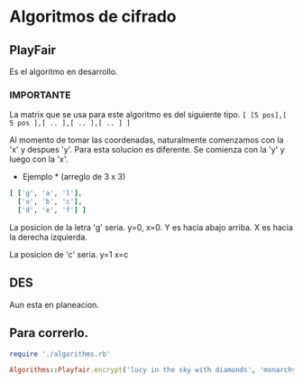 # Algoritmos de cifrado

## PlayFair
Es el algoritmo en desarrollo.

### IMPORTANTE
La matrix que se usa para este algoritmo es del siguiente tipo.
`[ [5 pos],[ 5 pos ],[ .. ],[ .. ],[ .. ] ]`

Al momento de tomar las coordenadas, naturalmente comenzamos con la 'x' y despues 'y'. Para esta solucion es
diferente. Se comienza con la 'y' y luego con la 'x'.

* Ejemplo *
(arreglo de 3 x 3)

```ruby 
[ ['g', 'a', 'l'],
  ['o', 'b', 'c'],
  ['d', 'e', 'f'] ]
```
La posicion de la letra 'g' seria. y=0, x=0.
Y es hacia abajo arriba.
X es hacia la derecha izquierda.

La posicion de 'c' seria.
y=1
x=c

## DES
Aun esta en planeacion.

## Para correrlo.

```ruby
require './algorithms.rb'

Algorithms::Playfair.encrypt('lucy in the sky with diamonds', 'monarchy')
```
